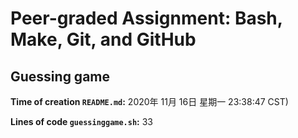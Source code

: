 # Peer-graded Assignment: Bash, Make, Git, and GitHub

## Guessing game

**Time of creation `README.md`:** 2020年 11月 16日 星期一 23:38:47 CST)

**Lines of code `guessinggame.sh`:** 33
